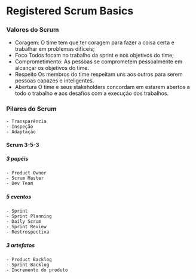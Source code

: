 # Registered Scrum Basics

### Valores do Scrum 
- Coragem:
    O time tem que ter coragem para fazer a coisa certa e trabalhar em problemas difíceis;
-    Foco
    Todos focam no trabalho da sprint e nos objetivos do time;   
-   Comprometimento:
    As pessoas se comprometem pessoalmente em alcançar os objetivos do time.
-   Respeito
    Os membros do time respeitam uns aos outros para serem pessoas capazes e inteligentes.
-   Abertura
    O time e seus stakeholders concordam em estarem abertos a todo o trabalho e aos desafios com a execução dos trabalhos.

### Pilares do Scrum
    - Transparência
    - Inspeção
    - Adaptação
  
#### Scrum 3-5-3
##### 3 papéis
    - Product Owner
    - Scrum Master
    - Dev Team
##### 5 eventos
    - Sprint
    - Sprint Planning
    - Daily Scrum
    - Sprint Review
    - Restrospectiva
##### 3 artefatos
    - Product Backlog
    - Sprint Backlog
    - Incremento do produto